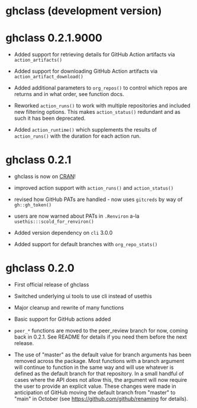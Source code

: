 # ghclass (development version)

# ghclass 0.2.1.9000

* Added support for retrieving details for GitHub Action artifacts via `action_artifacts()`

* Added support for downloading GitHub Action artifacts via `action_artifact_download()`

* Added additional parameters to `org_repos()` to control which repos are returns and in what order, see function docs.

* Reworked `action_runs()` to work with multiple repositories and included new filtering options. This makes `action_status()` redundant and as such it has been deprecated.

* Added `action_runtime()` which supplements the results of `action_runs()` with the duration for each action run.

# ghclass 0.2.1

* ghclass is now on [CRAN](https://cran.r-project.org/web/packages/ghclass/)!

* improved action support with `action_runs()` and `action_status()`

* revised how GitHub PATs are handled - now uses `gitcreds` by way of ` gh::gh_token()`

* users are now warned about PATs in `.Renviron` a-la `usethis:::scold_for_renviron()`

* Added version dependency on `cli` 3.0.0

* Added support for default branches with `org_repo_stats()`

# ghclass 0.2.0

* First official release of ghclass

* Switched underlying ui tools to use cli instead of usethis

* Major cleanup and rewrite of many functions

* Basic support for GitHub actions added

* `peer_*` functions are moved to the peer_review branch for now, coming back in 0.2.1. See README for details if you need them before the next release.

* The use of "master" as the default value for branch arguments has been removed across the package. Most functions with a branch argument will continue to function in the same way and will use whatever is defined as the default branch for that repository. In a small handful of cases where the API does not allow this, the argument will now require the user to provide an explicit value. These changes were made in anticipation of GitHub moving the default branch from "master" to "main" in October (see https://github.com/github/renaming for details).
